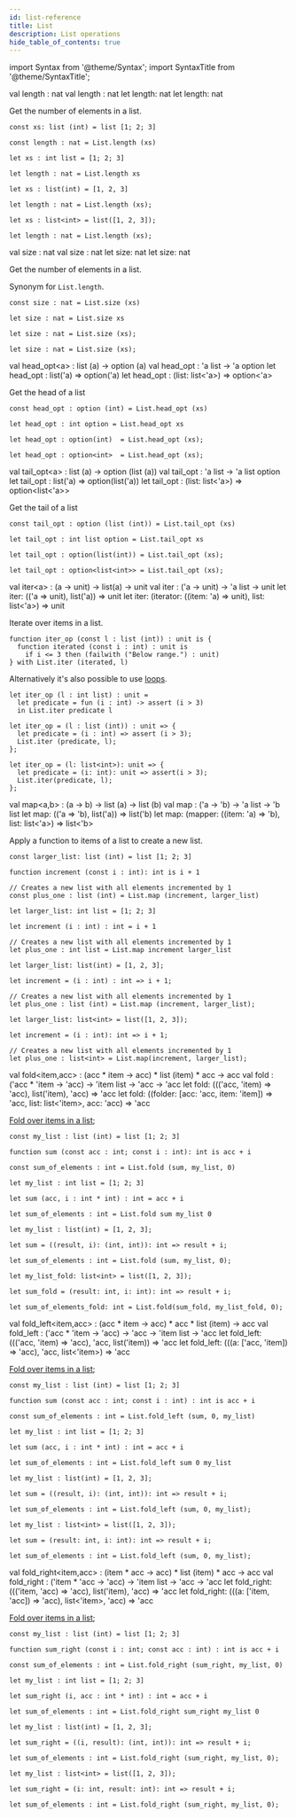 ```yaml
---
id: list-reference
title: List
description: List operations
hide_table_of_contents: true
---
```


import Syntax from '@theme/Syntax';
import SyntaxTitle from '@theme/SyntaxTitle';

<SyntaxTitle syntax="pascaligo">
val length : nat
</SyntaxTitle>
<SyntaxTitle syntax="cameligo">
val length : nat
</SyntaxTitle>
<SyntaxTitle syntax="reasonligo">
let length: nat
</SyntaxTitle>
<SyntaxTitle syntax="jsligo">
let length: nat
</SyntaxTitle>

Get the number of elements in a list.

<Syntax syntax="pascaligo">

```pascaligo group=lists
const xs: list (int) = list [1; 2; 3]

const length : nat = List.length (xs)
```

</Syntax>
<Syntax syntax="cameligo">

```cameligo group=lists
let xs : int list = [1; 2; 3]

let length : nat = List.length xs
```

</Syntax>
<Syntax syntax="reasonligo">

```reasonligo group=lists
let xs : list(int) = [1, 2, 3]

let length : nat = List.length (xs);
```

</Syntax>
<Syntax syntax="jsligo">

```jsligo group=lists
let xs : list<int> = list([1, 2, 3]);

let length : nat = List.length (xs);
```

</Syntax>

<SyntaxTitle syntax="pascaligo">
val size : nat
</SyntaxTitle>
<SyntaxTitle syntax="cameligo">
val size : nat
</SyntaxTitle>
<SyntaxTitle syntax="reasonligo">
let size: nat
</SyntaxTitle>
<SyntaxTitle syntax="jsligo">
let size: nat
</SyntaxTitle>

Get the number of elements in a list.

Synonym for `List.length`.

<Syntax syntax="pascaligo">

```pascaligo group=lists
const size : nat = List.size (xs)
```

</Syntax>
<Syntax syntax="cameligo">

```cameligo group=lists
let size : nat = List.size xs
```

</Syntax>
<Syntax syntax="reasonligo">

```reasonligo group=lists
let size : nat = List.size (xs);
```

</Syntax>
<Syntax syntax="jsligo">

```jsligo group=lists
let size : nat = List.size (xs);
```

</Syntax>

<SyntaxTitle syntax="pascaligo">
val head_opt&lt;a&gt; : list (a) -> option (a)
</SyntaxTitle>
<SyntaxTitle syntax="cameligo">
val head_opt : 'a list -> 'a option
</SyntaxTitle>
<SyntaxTitle syntax="reasonligo">
let head_opt : list('a) => option('a)
</SyntaxTitle>
<SyntaxTitle syntax="jsligo">
let head_opt : (list: list&lt;'a&gt;) => option&lt;'a&gt;
</SyntaxTitle>

Get the head of a list

<Syntax syntax="pascaligo">

```pascaligo group=lists
const head_opt : option (int) = List.head_opt (xs)
```

</Syntax>
<Syntax syntax="cameligo">

```cameligo group=lists
let head_opt : int option = List.head_opt xs
```

</Syntax>
<Syntax syntax="reasonligo">

```reasonligo group=lists
let head_opt : option(int)  = List.head_opt (xs);
```

</Syntax>
<Syntax syntax="jsligo">

```jsligo group=lists
let head_opt : option<int>  = List.head_opt (xs);
```

</Syntax>

<SyntaxTitle syntax="pascaligo">
val tail_opt&lt;a&gt; : list (a) -> option (list (a))
</SyntaxTitle>
<SyntaxTitle syntax="cameligo">
val tail_opt : 'a list -> 'a list option
</SyntaxTitle>
<SyntaxTitle syntax="reasonligo">
let tail_opt : list('a) => option(list('a))
</SyntaxTitle>
<SyntaxTitle syntax="jsligo">
let tail_opt : (list: list&lt;'a&gt;) => option&lt;list&lt;'a&gt;&gt;
</SyntaxTitle>

Get the tail of a list

<Syntax syntax="pascaligo">

```pascaligo group=lists
const tail_opt : option (list (int)) = List.tail_opt (xs)
```

</Syntax>
<Syntax syntax="cameligo">

```cameligo group=lists
let tail_opt : int list option = List.tail_opt xs
```

</Syntax>
<Syntax syntax="reasonligo">

```reasonligo group=lists
let tail_opt : option(list(int)) = List.tail_opt (xs);
```

</Syntax>
<Syntax syntax="jsligo">

```jsligo group=lists
let tail_opt : option<list<int>> = List.tail_opt (xs);
```

</Syntax>

<SyntaxTitle syntax="pascaligo">
val iter&lt;a&gt; : (a -> unit) -> list(a) -> unit
</SyntaxTitle>
<SyntaxTitle syntax="cameligo">
val iter : ('a -> unit) -> 'a list -> unit
</SyntaxTitle>
<SyntaxTitle syntax="reasonligo">
let iter: (('a => unit), list('a)) => unit
</SyntaxTitle>
<SyntaxTitle syntax="jsligo">
let iter: (iterator: ((item: 'a) => unit), list: list&lt;'a&gt;) => unit
</SyntaxTitle>

Iterate over items in a list.

<Syntax syntax="pascaligo">

```pascaligo group=lists
function iter_op (const l : list (int)) : unit is {
  function iterated (const i : int) : unit is
    if i <= 3 then (failwith ("Below range.") : unit)
} with List.iter (iterated, l)
```

Alternatively it's also possible to use [loops](../language-basics/loops.md).

</Syntax>
<Syntax syntax="cameligo">

```cameligo group=lists
let iter_op (l : int list) : unit =
  let predicate = fun (i : int) -> assert (i > 3)
  in List.iter predicate l
```

</Syntax>
<Syntax syntax="reasonligo">

```reasonligo group=lists
let iter_op = (l : list (int)) : unit => {
  let predicate = (i : int) => assert (i > 3);
  List.iter (predicate, l);
};
```

</Syntax>
<Syntax syntax="jsligo">

```jsligo group=lists
let iter_op = (l: list<int>): unit => {
  let predicate = (i: int): unit => assert(i > 3);
  List.iter(predicate, l);
};
```

</Syntax>


<SyntaxTitle syntax="pascaligo">
val map&lt;a,b&gt; : (a -> b) -> list (a) -> list (b)
</SyntaxTitle>
<SyntaxTitle syntax="cameligo">
val map : ('a -> 'b) -> 'a list -> 'b list
</SyntaxTitle>
<SyntaxTitle syntax="reasonligo">
let map: (('a => 'b), list('a)) => list('b)
</SyntaxTitle>
<SyntaxTitle syntax="jsligo">
let map: (mapper: ((item: 'a) => 'b), list: list&lt;'a&gt;) => list&lt;'b&gt;
</SyntaxTitle>

Apply a function to items of a list to create a new list.

<Syntax syntax="pascaligo">

```pascaligo group=lists
const larger_list: list (int) = list [1; 2; 3]

function increment (const i : int): int is i + 1

// Creates a new list with all elements incremented by 1
const plus_one : list (int) = List.map (increment, larger_list)
```

</Syntax>
<Syntax syntax="cameligo">

```cameligo group=lists
let larger_list: int list = [1; 2; 3]

let increment (i : int) : int = i + 1

// Creates a new list with all elements incremented by 1
let plus_one : int list = List.map increment larger_list
```

</Syntax>
<Syntax syntax="reasonligo">

```reasonligo group=lists
let larger_list: list(int) = [1, 2, 3];

let increment = (i : int) : int => i + 1;

// Creates a new list with all elements incremented by 1
let plus_one : list (int) = List.map (increment, larger_list);
```

</Syntax>
<Syntax syntax="jsligo">

```jsligo group=lists
let larger_list: list<int> = list([1, 2, 3]);

let increment = (i : int): int => i + 1;

// Creates a new list with all elements incremented by 1
let plus_one : list<int> = List.map(increment, larger_list);
```

</Syntax>

<SyntaxTitle syntax="pascaligo">
val fold&lt;item,acc&gt : (acc * item -> acc) * list (item) * acc -> acc
</SyntaxTitle>
<SyntaxTitle syntax="cameligo">
val fold : ('acc * 'item -> 'acc) -> 'item list -> 'acc -> 'acc
</SyntaxTitle>
<SyntaxTitle syntax="reasonligo">
let fold: ((('acc, 'item) => 'acc), list('item), 'acc) => 'acc
</SyntaxTitle>
<SyntaxTitle syntax="jsligo">
let fold: ((folder: [acc: &apos;acc, item: &apos;item]) => &apos;acc, list: list&lt;&apos;item&gt;, acc: &apos;acc) => &apos;acc
</SyntaxTitle>

[Fold over items in a list](../language-basics/sets-lists-tuples.md#folded-operation-over-lists);

<Syntax syntax="pascaligo">

```pascaligo group=lists
const my_list : list (int) = list [1; 2; 3]

function sum (const acc : int; const i : int): int is acc + i

const sum_of_elements : int = List.fold (sum, my_list, 0)
```

</Syntax>
<Syntax syntax="cameligo">

```cameligo group=lists
let my_list : int list = [1; 2; 3]

let sum (acc, i : int * int) : int = acc + i

let sum_of_elements : int = List.fold sum my_list 0
```

</Syntax>
<Syntax syntax="reasonligo">

```reasonligo group=lists
let my_list : list(int) = [1, 2, 3];

let sum = ((result, i): (int, int)): int => result + i;

let sum_of_elements : int = List.fold (sum, my_list, 0);
```

</Syntax>
<Syntax syntax="jsligo">

```jsligo group=lists2
let my_list_fold: list<int> = list([1, 2, 3]);

let sum_fold = (result: int, i: int): int => result + i;

let sum_of_elements_fold: int = List.fold(sum_fold, my_list_fold, 0);
```

</Syntax>
<SyntaxTitle syntax="pascaligo">
val fold_left&lt;item,acc&gt; : (acc * item -> acc) * acc * list (item) -> acc
</SyntaxTitle>
<SyntaxTitle syntax="cameligo">
val fold_left : ('acc * 'item -> 'acc) -> 'acc -> 'item list -> 'acc
</SyntaxTitle>
<SyntaxTitle syntax="reasonligo">
let fold_left: ((('acc, 'item) => 'acc), 'acc, list('item)) => 'acc
</SyntaxTitle>
<SyntaxTitle syntax="jsligo">
let fold_left: (((a: [&apos;acc, &apos;item]) => &apos;acc), &apos;acc, list&lt;&apos;item&gt;) => &apos;acc
</SyntaxTitle>

[Fold over items in a list](../language-basics/sets-lists-tuples.md#folded-operation-over-lists);

<Syntax syntax="pascaligo">

```pascaligo group=lists
const my_list : list (int) = list [1; 2; 3]

function sum (const acc : int; const i : int) : int is acc + i

const sum_of_elements : int = List.fold_left (sum, 0, my_list)
```

</Syntax>
<Syntax syntax="cameligo">

```cameligo group=lists
let my_list : int list = [1; 2; 3]

let sum (acc, i : int * int) : int = acc + i

let sum_of_elements : int = List.fold_left sum 0 my_list
```

</Syntax>
<Syntax syntax="reasonligo">

```reasonligo group=lists
let my_list : list(int) = [1, 2, 3];

let sum = ((result, i): (int, int)): int => result + i;

let sum_of_elements : int = List.fold_left (sum, 0, my_list);
```

</Syntax>
<Syntax syntax="jsligo">

```jsligo group=lists3
let my_list : list<int> = list([1, 2, 3]);

let sum = (result: int, i: int): int => result + i;

let sum_of_elements : int = List.fold_left (sum, 0, my_list);
```

</Syntax>

<SyntaxTitle syntax="pascaligo">
val fold_right&lt;item,acc&gt; : (item * acc -> acc) * list (item) * acc -> acc
</SyntaxTitle>
<SyntaxTitle syntax="cameligo">
val fold_right : ('item * 'acc -> 'acc) -> 'item list -> 'acc -> 'acc
</SyntaxTitle>
<SyntaxTitle syntax="reasonligo">
let fold_right: ((('item, 'acc) => 'acc), list('item), 'acc) => 'acc
</SyntaxTitle>
<SyntaxTitle syntax="jsligo">
let fold_right: (((a: [&apos;item, &apos;acc]) => &apos;acc), list&lt;&apos;item&gt;, &apos;acc) => &apos;acc
</SyntaxTitle>

[Fold over items in a list](../language-basics/sets-lists-tuples.md#folded-operation-over-lists);

<Syntax syntax="pascaligo">

```pascaligo group=lists
const my_list : list (int) = list [1; 2; 3]

function sum_right (const i : int; const acc : int) : int is acc + i

const sum_of_elements : int = List.fold_right (sum_right, my_list, 0)
```

</Syntax>
<Syntax syntax="cameligo">

```cameligo group=lists
let my_list : int list = [1; 2; 3]

let sum_right (i, acc : int * int) : int = acc + i

let sum_of_elements : int = List.fold_right sum_right my_list 0
```

</Syntax>
<Syntax syntax="reasonligo">

```reasonligo group=lists
let my_list : list(int) = [1, 2, 3];

let sum_right = ((i, result): (int, int)): int => result + i;

let sum_of_elements : int = List.fold_right (sum_right, my_list, 0);
```

</Syntax>
<Syntax syntax="jsligo">

```jsligo group=lists
let my_list : list<int> = list([1, 2, 3]);

let sum_right = (i: int, result: int): int => result + i;

let sum_of_elements : int = List.fold_right (sum_right, my_list, 0);
```

</Syntax>
